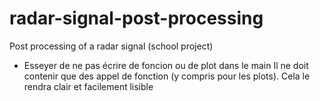 # radar-signal-post-processing
Post processing of a radar signal (school project)

- Esseyer de ne pas écrire de foncion ou de plot dans le main
  Il ne doit contenir que des appel de fonction (y compris pour les plots).
  Cela le rendra clair et facilement lisible
